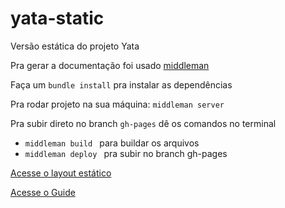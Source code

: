 # yata-static
Versão estática do projeto Yata

Pra gerar a documentação foi usado [middleman](https://middlemanapp.com/)

Faça um `bundle install` pra instalar as dependências

Pra rodar projeto na sua máquina: `middleman server`

Pra subir direto no branch  `gh-pages` dê os comandos no terminal

- `middleman build ` para buildar os arquivos
- `middleman deploy ` pra subir no branch gh-pages

[Acesse o layout estático](http://frontendlw.github.io/yata-static/)

[Acesse o Guide](http://frontendlw.github.io/yata-static/doc/)




